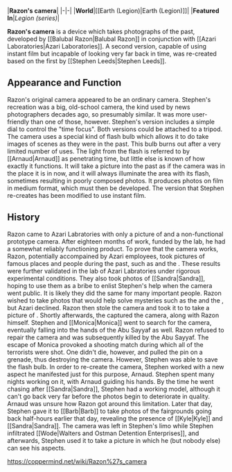 |**Razon's camera**|
|-|-|
|**World**|[[Earth (Legion)\|Earth (Legion)]]|
|**Featured In**|*Legion (series)*|

**Razon's camera** is a device which takes photographs of the past, developed by [[Balubal Razon\|Balubal Razon]] in conjunction with [[Azari Laboratories\|Azari Laboratories]]. A second version, capable of using instant film but incapable of looking very far back in time, was re-created based on the first by [[Stephen Leeds\|Stephen Leeds]].

## Appearance and Function
Razon's original camera appeared to be an ordinary  camera. Stephen's recreation was a big, old-school camera, the kind used by news photographers decades ago, so presumably similar.
It was more user-friendly than one of those, however. Stephen's version includes a simple dial to control the "time focus". Both versions could be attached to a tripod.
The camera uses a special kind of flash bulb which allows it to do take images of scenes as they were in the past. This bulb burns out after a very limited number of uses. The light from the flash is referred to by [[Arnaud\|Arnaud]] as penetrating time, but little else is known of how exactly it functions. It will take a picture into the past as if the camera was in the place it is in now, and it will always illuminate the area with its flash, sometimes resulting in poorly composed photos. It produces photos on film in medium format, which must then be developed. The version that Stephen re-creates has been modified to use instant film.

## History
Razon came to Azari Labratories with only a picture of  and a non-functional prototype camera. After eighteen months of work, funded by the lab, he had a somewhat reliably functioning product. To prove that the camera works, Razon, potentially accompained by Azari employees, took pictures of famous places and people during the past, such as  and the . These results were further validated in the lab of Azari Labratories under rigorous experimental conditions. They also took photos of [[Sandra\|Sandra]], hoping to use them as a bribe to enlist Stephen's help when the camera went public. It is likely they did the same for many important people. Razon wished to take photos that would help solve mysteries such as the  and the , but Azari declined. Razon then stole the camera and took it to  to take a picture of . Shortly afterwards, the  captured the camera, along with Razon himself. Stephen and [[Monica\|Monica]] went to search for the camera, eventually falling into the hands of the Abu Sayyaf as well. Razon refused to repair the camera and was subsequently killed by the Abu Sayyaf. The escape of Monica provoked a shooting match during which all of the terrorists were shot. One didn't die, however, and pulled the pin on a grenade, thus destroying the camera. However, Stephen was able to save the flash bulb.
In order to re-create the camera, Stephen worked with a new aspect he manifested just for this purpose, Arnaud. Stephen spent many nights working on it, with Arnaud guiding his hands. By the time he went chasing after [[Sandra\|Sandra]], Stephen had a working model, although it can't go back very far before the photos begin to deteriorate in quality. Arnaud was unsure how Razon got around this limitation. Later that day, Stephen gave it to [[Barb\|Barb]] to take photos of the fairgrounds going back half-hours earlier that day, revealing the presence of [[Kyle\|Kyle]] and [[Sandra\|Sandra]]. The camera was left in Stephen's limo while Stephen infiltrated [[Wode\|Walters and Ostman Detention Enterprises]], and afterwards, Stephen used it to take a picture in which he (but nobody else) can see his aspects.



https://coppermind.net/wiki/Razon%27s_camera
